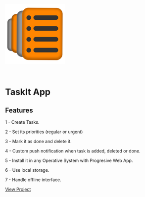 <img src="https://raw.githubusercontent.com/IvanARodriguez/Final_Project/main/resources/images/logo192.png" style="width: 150; margin: 2rem auto">

# TaskIt App

## Features

1 - Create Tasks.

2 - Set its priorities (regular or urgent)

3 - Mark it as done and delete it.

4 - Custom push notification when task is added, deleted or done.

5 - Install it in any Operative System with Progresive Web App.

6 - Use local storage.

7 - Handle offline interface.

<a href="https://www.taskitapp.net">View Project</a>
